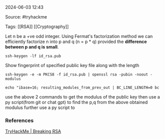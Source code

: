 
2024-06-03 12:43

Source: #tryhackme 

Tags: [[RSA]] [[Cryptography]]

 Let n be a +ve odd integer. Using Fermat's factorization method we can efficiently factorize n into p and q (n = p * q) provided the **difference between p and q is small**.

```
ssh-keygen -lf id_rsa.pub 
```
Show fingerprint of specified public key file along with the length 

```
ssh-keygen -e -m PKCS8 -f id_rsa.pub | openssl rsa -pubin -noout -modulus
```


```
echo "ibase=16; resulting_modules_from_prev_out | BC_LINE_LENGTH=0 bc
```


use the above 2 commands to get the modulus of the public key 
then use a py script(from git or chat gpt) to find the p,q from the above obtained modulus
further use a py script to 




### References
[TryHackMe | Breaking RSA](https://tryhackme.com/r/room/breakrsa)
